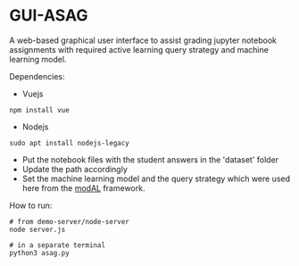 # GUI-ASAG
A web-based graphical user interface to assist grading jupyter notebook assignments with required active learning query strategy and machine learning model.

Dependencies:

* Vuejs

```
npm install vue
```
* Nodejs

```
sudo apt install nodejs-legacy
```

* Put the notebook files with the student answers in the 'dataset' folder
* Update the path accordingly
* Set the machine learning model and the query strategy which were used here from the [modAL](https://modal-python.readthedocs.io/en/latest/) framework.

How to run:

```
# from demo-server/node-server
node server.js
```
```
# in a separate terminal
python3 asag.py
```
